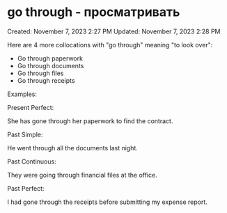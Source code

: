# go through - просматривать

Created: November 7, 2023 2:27 PM
Updated: November 7, 2023 2:28 PM

Here are 4 more collocations with "go through" meaning "to look over":

- Go through paperwork
- Go through documents
- Go through files
- Go through receipts

Examples:

Present Perfect:

She has gone through her paperwork to find the contract.

Past Simple:

He went through all the documents last night.

Past Continuous:

They were going through financial files at the office.

Past Perfect:

I had gone through the receipts before submitting my expense report.